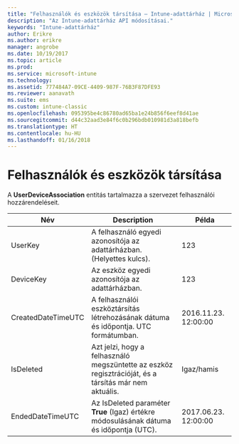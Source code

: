 ```yaml
---
title: "Felhasználók és eszközök társítása – Intune-adattárház | Microsoft Docs"
description: "Az Intune-adattárház API módosításai."
keywords: "Intune-adattárház"
author: Erikre
ms.author: erikre
manager: angrobe
ms.date: 10/19/2017
ms.topic: article
ms.prod: 
ms.service: microsoft-intune
ms.technology: 
ms.assetid: 777484A7-09CE-4409-987F-76B3F87DFE93
ms.reviewer: aanavath
ms.suite: ems
ms.custom: intune-classic
ms.openlocfilehash: 095395be4c86780ad65ba1e24b856f6eef8d41ae
ms.sourcegitcommit: d44c32aad3e84f6c0b296bdb010981d3a818befb
ms.translationtype: HT
ms.contentlocale: hu-HU
ms.lasthandoff: 01/16/2018
---
```

# <a name="user-device-association"></a>Felhasználók és eszközök társítása

A **UserDeviceAssociation** entitás tartalmazza a szervezet felhasználói hozzárendeléseit.

| Név               | Description                                                                                      | Példa                |
|--------------------|--------------------------------------------------------------------------------------------------|------------------------|
| UserKey            | A felhasználó egyedi azonosítója az adattárházban. (Helyettes kulcs).                              | 123                    |
| DeviceKey          | Az eszköz egyedi azonosítója az adattárházban.                                            | 123                    |
| CreatedDateTimeUTC | A felhasználói eszköztársítás létrehozásának dátuma és időpontja. UTC formátumban.                                | 2016.11.23. 12:00:00 |
| IsDeleted          | Azt jelzi, hogy a felhasználó megszüntette az eszköz regisztrációját, és a társítás már nem aktuális. | Igaz/hamis             |
| EndedDateTimeUTC   | Az IsDeleted paraméter **True** (Igaz) értékre módosulásának dátuma és időpontja (UTC).                                              | 2017.06.23. 12:00:00 |
